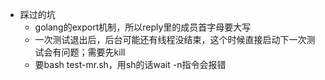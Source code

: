 - 踩过的坑
  - golang的export机制，所以reply里的成员首字母要大写
  - 一次测试退出后，后台可能还有线程没结束，这个时候直接启动下一次测试会有问题；需要先kill
  - 要bash test-mr.sh，用sh的话wait -n指令会报错